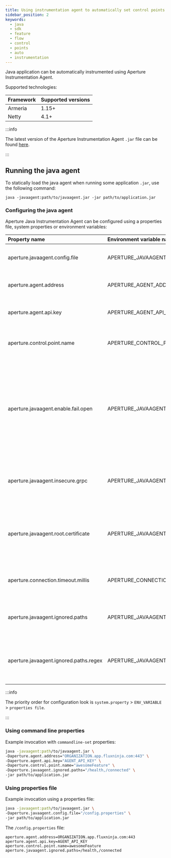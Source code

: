 ```yaml
---
title: Using instrumentation agent to automatically set control points
sidebar_position: 2
keywords:
  - java
  - sdk
  - feature
  - flow
  - control
  - points
  - auto
  - instrumentation
---
```


Java application can be automatically instrumented using Aperture
Instrumentation Agent.

Supported technologies:

| Framework | Supported versions |
| :-------- | :----------------- |
| Armeria   | 1.15+              |
| Netty     | 4.1+               |

:::info

The latest version of the Aperture Instrumentation Agent `.jar` file can be
found [here][aperture-javaagent].

:::

## Running the java agent

To statically load the java agent when running some application `.jar`, use the
following command:

`java -javaagent:path/to/javaagent.jar -jar path/to/application.jar`

### Configuring the java agent

Aperture Java Instrumentation Agent can be configured using a properties file,
system properties or environment variables:

<!-- vale off -->

| Property name                          | Environment variable name              | Default value                      | Description                                                                                                                                                                            |
| :------------------------------------- | :------------------------------------- | :--------------------------------- | :------------------------------------------------------------------------------------------------------------------------------------------------------------------------------------- |
| aperture.javaagent.config.file         | APERTURE_JAVAAGENT_CONFIG_FILE         |                                    | Path to a file containing configuration properties                                                                                                                                     |
| aperture.agent.address                 | APERTURE_AGENT_ADDRESS                 | ORGANIZATION.app.fluxninja.com:443 | Address of Aperture Agent to connect to                                                                                                                                                |
| aperture.agent.api.key                 | APERTURE_AGENT_API_KEY                 |                                    | API Key to connect with FluxNinja Cloud Agent                                                                                                                                          |
| aperture.control.point.name            | APERTURE_CONTROL_POINT_NAME            |                                    | (Required) Name of the control point this agent represents                                                                                                                             |
| aperture.javaagent.enable.fail.open    | APERTURE_JAVAAGENT_ENABLE_FAIL_OPEN    | true                               | Sets the fail-open behavior for the client when the Aperture Agent is unreachable. <br /> If set to true, all traffic will pass through; if set to false, all traffic will be blocked. |
| aperture.javaagent.insecure.grpc       | APERTURE_JAVAAGENT_INSECURE_GRPC       | true                               | Whether gRPC connection to Aperture Agent should be over plaintext                                                                                                                     |
| aperture.javaagent.root.certificate    | APERTURE_JAVAAGENT_ROOT_CERTIFICATE    |                                    | Path to a file containing root certificate to be used <br /> (insecure connection must be disabled)                                                                                    |
| aperture.connection.timeout.millis     | APERTURE_CONNECTION_TIMEOUT_MILLIS     | 1000                               | Aperture Agent connection timeout in milliseconds                                                                                                                                      |
| aperture.javaagent.ignored.paths       | APERTURE_JAVAAGENT_IGNORED_PATHS       |                                    | Comma-separated list of paths that should not start a flow                                                                                                                             |
| aperture.javaagent.ignored.paths.regex | APERTURE_JAVAAGENT_IGNORED_PATHS_REGEX |                                    | Whether the configured ignored paths should be read as regular expressions                                                                                                             |

<!-- vale on -->

:::info

The priority order for configuration look is `system.property` >
`ENV_VARIABLE` > `properties file`.

:::

### Using command line properties

Example invocation with `commandline-set` properties:

```sh
java -javaagent:path/to/javaagent.jar \
-Daperture.agent.address="ORGANIZATION.app.fluxninja.com:443" \
-Daperture.agent.api.key="AGENT_API_KEY" \
-Daperture.control.point.name="awesomeFeature" \
-Daperture.javaagent.ignored.paths="/health,/connected" \
-jar path/to/application.jar
```

### Using properties file

Example invocation using a properties file:

```sh
java -javaagent:path/to/javaagent.jar \
-Daperture.javaagent.config.file="/config.properties" \
-jar path/to/application.jar
```

The `/config.properties` file:

```properties
aperture.agent.address=ORGANIZATION.app.fluxninja.com:443
aperture.agent.api.key=AGENT_API_KEY
aperture.control.point.name=awesomeFeature
aperture.javaagent.ignored.paths=/health,/connected
```

[aperture-javaagent]:
  https://repo1.maven.org/maven2/com/fluxninja/aperture/aperture-javaagent
